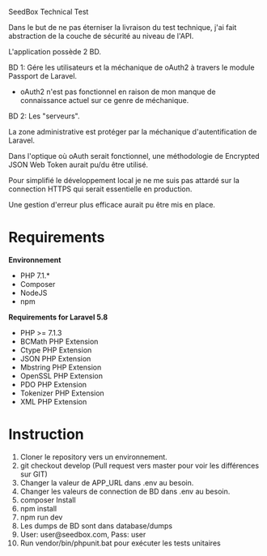 SeedBox Technical Test

Dans le but de ne pas éterniser la livraison du test technique, j'ai fait abstraction de
la couche de sécurité au niveau de l'API.

L'application possède 2 BD. 

BD 1: Gére les utilisateurs et la méchanique de oAuth2 à travers le module Passport de Laravel. 
   - oAuth2 n'est pas fonctionnel en raison de mon manque de connaissance actuel sur ce genre de méchanique.

BD 2: Les "serveurs".

La zone administrative est protéger par la méchanique d'autentification de Laravel.

Dans l'optique où oAuth serait fonctionnel, une méthodologie de Encrypted JSON Web Token aurait pu/du être utilisé.

Pour simplifié le développement local je ne me suis pas attardé sur la connection HTTPS qui serait essentielle en production.

Une gestion d'erreur plus efficace aurait pu être mis en place.

<h1>Requirements</h1>
<b>Environnement</b>
<ul>
<li>PHP 7.1.*</li>
<li>Composer</li>
<li>NodeJS</li>
<li>npm</li>
</ul>
<b>Requirements for Laravel 5.8</b>
<ul>
<li>PHP >= 7.1.3</li>
<li>BCMath PHP Extension</li>
<li>Ctype PHP Extension</li>
<li>JSON PHP Extension</li>
<li>Mbstring PHP Extension</li>
<li>OpenSSL PHP Extension</li>
<li>PDO PHP Extension</li>
<li>Tokenizer PHP Extension</li>
<li>XML PHP Extension</li>
</ul>

<h1> Instruction </h1>
<ol>
<li>Cloner le repository vers un environnement.</li>
<li>git checkout develop (Pull request vers master pour voir les différences sur GIT)</li>
<li>Changer la valeur de APP_URL dans .env au besoin.</li>
<li>Changer les valeurs de connection de BD dans .env au besoin.</li>
<li>composer Install</li>
<li>npm install</li>
<li>npm run dev</li>
<li>Les dumps de BD sont dans database/dumps</li>
<li>User: user@seedbox.com, Pass: user</li>
<li>Run vendor/bin/phpunit.bat pour exécuter les tests unitaires</li>
</ol>